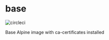 # base

![circleci][circleci]

Base Alpine image with ca-certificates installed

[circleci]: https://img.shields.io/circleci/build/gh/vektorcloud/base?color=1dd6c9&logo=CircleCI&logoColor=1dd6c9&style=for-the-badge "base"
